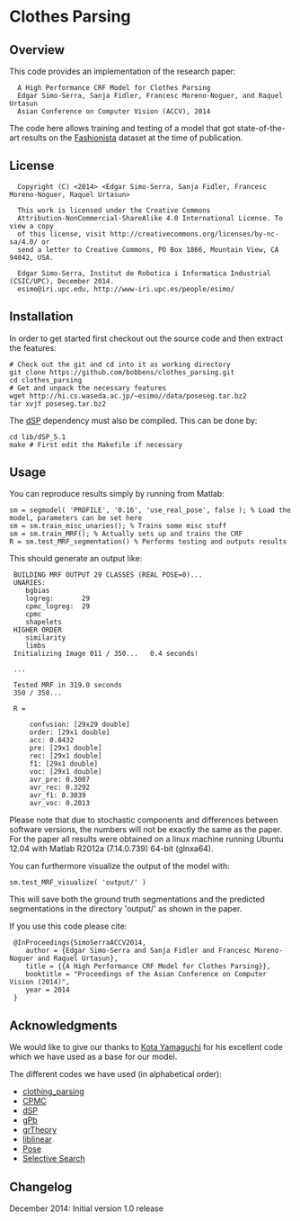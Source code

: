 Clothes Parsing
===============

Overview
--------

This code provides an implementation of the research paper:

```
  A High Performance CRF Model for Clothes Parsing
  Edgar Simo-Serra, Sanja Fidler, Francesc Moreno-Noguer, and Raquel Urtasun
  Asian Conference on Computer Vision (ACCV), 2014
```

The code here allows training and testing of a model that got state-of-the-art
results on the
[Fashionista](http://vision.is.tohoku.ac.jp/~kyamagu/ja/research/clothing_parsing/)
dataset at the time of publication.


License
-------

```
  Copyright (C) <2014> <Edgar Simo-Serra, Sanja Fidler, Francesc Moreno-Noguer, Raquel Urtasun>

  This work is licensed under the Creative Commons
  Attribution-NonCommercial-ShareAlike 4.0 International License. To view a copy
  of this license, visit http://creativecommons.org/licenses/by-nc-sa/4.0/ or
  send a letter to Creative Commons, PO Box 1866, Mountain View, CA 94042, USA.

  Edgar Simo-Serra, Institut de Robotica i Informatica Industrial (CSIC/UPC), December 2014.
  esimo@iri.upc.edu, http://www-iri.upc.es/people/esimo/
```


Installation
------------

In order to get started first checkout out the source code and then extract the
features:

```
# Check out the git and cd into it as working directory
git clone https://github.com/bobbens/clothes_parsing.git
cd clothes_parsing
# Get and unpack the necessary features
wget http://hi.cs.waseda.ac.jp/~esimo//data/poseseg.tar.bz2
tar xvjf poseseg.tar.bz2 
```

The
[dSP](http://www.alexander-schwing.de/projectsGeneralStructuredPredictionLatentVariables.php)
dependency must also be compiled. This can be done by:

```
cd lib/dSP_5.1
make # First edit the Makefile if necessary
```

Usage
-----

You can reproduce results simply by running from Matlab:

```
sm = segmodel( 'PROFILE', '0.16', 'use_real_pose', false ); % Load the model, parameters can be set here
sm = sm.train_misc_unaries(); % Trains some misc stuff
sm = sm.train_MRF(); % Actually sets up and trains the CRF
R = sm.test_MRF_segmentation() % Performs testing and outputs results
```

This should generate an output like:

```
 BUILDING MRF OUTPUT 29 CLASSES (REAL POSE=0)...
 UNARIES:
    bgbias
    logreg:       29
    cpmc_logreg:  29
    cpmc
    shapelets
 HIGHER ORDER
    similarity
    limbs
 Initializing Image 011 / 350...   0.4 seconds!   

 ...

 Tested MRF in 319.0 seconds
 350 / 350... 

 R = 

     confusion: [29x29 double]
     order: [29x1 double]
     acc: 0.8432
     pre: [29x1 double]
     rec: [29x1 double]
     f1: [29x1 double]
     voc: [29x1 double]
     avr_pre: 0.3007
     avr_rec: 0.3292
     avr_f1: 0.3039
     avr_voc: 0.2013
```

Please note that due to stochastic components and differences between software
versions, the numbers will not be exactly the same as the paper. For the paper
all results were obtained on a linux machine running Ubuntu 12.04 with Matlab
R2012a (7.14.0.739) 64-bit (glnxa64).

You can furthermore visualize the output of the model with:

```
sm.test_MRF_visualize( 'output/' )
```

This will save both the ground truth segmentations and the predicted
segmentations in the directory 'output/' as shown in the paper.

If you use this code please cite:

```
 @InProceedings{SimoSerraACCV2014,
    author = {Edgar Simo-Serra and Sanja Fidler and Francesc Moreno-Noguer and Raquel Urtasun},
    title = {{A High Performance CRF Model for Clothes Parsing}},
    booktitle = "Proceedings of the Asian Conference on Computer Vision (2014)",
    year = 2014
 }
```

Acknowledgments
---------------

We would like to give our thanks to [Kota
Yamaguchi](http://vision.is.tohoku.ac.jp/~kyamagu/) for his excellent code
which we have used as a base for our model.

The different codes we have used (in alphabetical order):

 * [clothing_parsing](http://vision.is.tohoku.ac.jp/~kyamagu/ja/research/clothing_parsing/)
 * [CPMC](http://www.maths.lth.se/matematiklth/personal/sminchis/code/cpmc/index.html)
 * [dSP](http://www.alexander-schwing.de/projectsGeneralStructuredPredictionLatentVariables.php)
 * [gPb](http://www.eecs.berkeley.edu/Research/Projects/CS/vision/grouping/resources.html)
 * [grTheory](http://www.mathworks.com/matlabcentral/fileexchange/4266-grtheory-graph-theory-toolbox)
 * [liblinear](http://www.csie.ntu.edu.tw/~cjlin/liblinear/)
 * [Pose](http://www.ics.uci.edu/~dramanan/software/pose/)
 * [Selective Search](http://koen.me/research/selectivesearch/)


Changelog
---------

December 2014: Initial version 1.0 release




